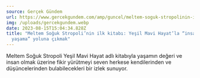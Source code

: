 ```yaml
---
source: Gerçek Gündem
url: https://www.gercekgundem.com/amp/guncel/meltem-soguk-stropolinin-ilk-kitabi-yesil-mavi-hayatla-insan-yasama-yoluna-cikmak-433067
img: /uploads/gercekgundem.webp
date: 2023-08-15T15:04:34.828Z
title: "Meltem Soğuk Stropoli’nin ilk kitabı: Yeşil Mavi Hayat’la “insanca
  yaşama” yoluna çıkmak"
---
```


Meltem Soğuk Stropoli Yeşil Mavi Hayat adlı kitabıyla yaşamın değeri ve insan olmak üzerine fikir yürütmeyi seven herkese kendilerinden ve düşüncelerinden bulabilecekleri bir izlek sunuyor.
